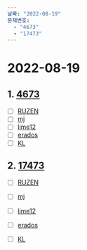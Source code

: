 ```yaml
---
날짜: "2022-08-19"
문제번호: 
  - "4673"
  - "17473"
---
```


# 2022-08-19

## 1. [4673](https://www.acmicpc.net/problem/4673)

- [ ] [RUZEN](./4673_RUZEN.md)
- [ ] [mj](./4673_mj.md)
- [ ] [lime12](./4673_lime12.md)
- [ ] [erados](./4673_erados.md)
- [ ] [KL](./4673_KL.md)

## 2. [17473](https://www.acmicpc.net/problem/17473)

- [ ] [RUZEN](./17473_RUZEN.md)
- [ ] [mj](./17473_mj.md)
- [ ] [lime12](./17473_lime12.md)
- [ ] [erados](./17473_erados.md)
- [ ] [KL](./17473_KL.md)

